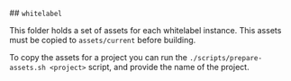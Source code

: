 ## `whitelabel`

This folder holds a set of assets for each whitelabel instance. This assets must be copied to `assets/current` before building.

To copy the assets for a project you can run the `./scripts/prepare-assets.sh <project>` script, and provide the name of the project.
